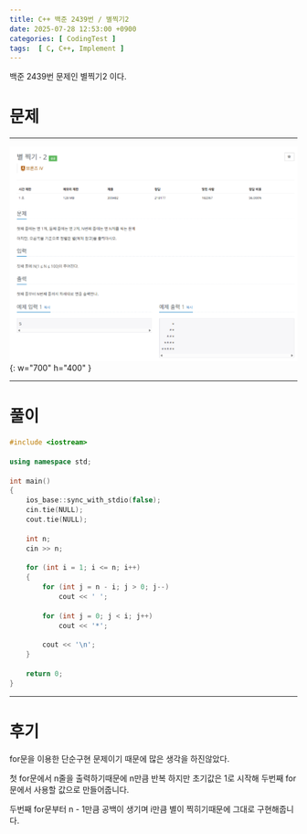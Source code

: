 ```yaml
---
title: C++ 백준 2439번 / 별찍기2
date: 2025-07-28 12:53:00 +0900
categories: [ CodingTest ]  
tags:  [ C, C++, Implement ]
---
```


백준 2439번 문제인 별찍기2 이다.

# 문제   
---------------------------------------

![Desktop View](/assets/img/별찍기2.png){: w="700" h="400" }

---------------------------------------

# 풀이

```c++
#include <iostream>

using namespace std;

int main()
{
    ios_base::sync_with_stdio(false);
    cin.tie(NULL);
    cout.tie(NULL);
    
    int n;
    cin >> n;
    
    for (int i = 1; i <= n; i++)
    {
        for (int j = n - i; j > 0; j--)
            cout << ' ';
        
        for (int j = 0; j < i; j++)
            cout << '*';
        
        cout << '\n';
    }
    
    return 0;
}
```
---------------------------------------

# 후기

for문을 이용한 단순구현 문제이기 때문에 많은 생각을 하진않았다.

첫 for문에서 n줄을 출력하기때문에 n만큼 반복 하지만 초기값은 1로 시작해 두번째 for문에서 사용할 값으로 만들어줍니다.

두번째 for문부터 n - 1만큼 공백이 생기며 i만큼 별이 찍히기때문에 그대로 구현해줍니다.
